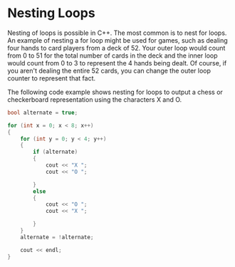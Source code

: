 # Nesting Loops

Nesting of loops is possible in C++.  The most common is to nest for loops. 
An example of nesting a for loop might be used for games, such as dealing four hands to
card players from a deck of 52.  Your outer loop would count from 0 to 51 for the total
number of cards in the deck and the inner loop would count from 0 to 3 to represent 
the 4 hands being dealt.   Of course, if you aren't dealing the entire 52 cards, you can change 
the outer loop counter to represent that fact.

The following code example shows nesting for loops to output a chess or
checkerboard representation using the characters X and O.
```cpp
bool alternate = true;

for (int x = 0; x < 8; x++)
{
    for (int y = 0; y < 4; y++)
    {
        if (alternate)
        {
            cout << "X ";
            cout << "O ";

        }
        else
        {
            cout << "O ";
            cout << "X ";

        }
    }
    alternate = !alternate;

    cout << endl;
}
```
